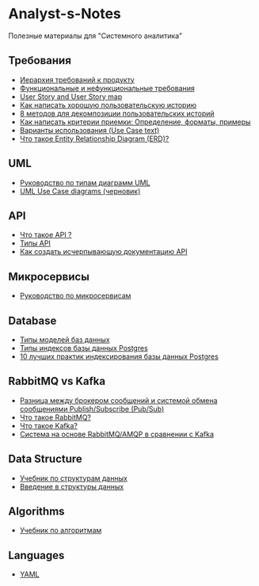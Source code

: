 # Analyst-s-Notes
Полезные материалы для "Системного аналитика"


## Требования
- [Иерархия требований к продукту ](/Product%20Requirements%20Hierarchy/product%20requirements%20hierarchy.md)
- [Функциональные и нефункциональные требования](/Functional%20VS%20Non-Functional/Functional%20VS%20Non-Functional.md)
- [User Story and User Story map](/User%20Story/User%20Story.md)
- [Как написать хорошую пользовательскую историю ](/INVEST/invest.md)
- [8 методов для декомпозиции пользовательских историй ](/Splitting%20User%20Stories/Splitting.md)
- [Как написать критерии приемки: Определение, форматы, примеры](/How%20to%20write%20acceptance%20criteria/How%20to%20write%20acceptance%20criteria.md)
- [Варианты использования (Use Case text)](/Use%20Case/Use%20Case%20text.md)
- [Что такое Entity Relationship Diagram (ERD)? ](/Database/Entity%20Relationship%20Diagram%20(ERD)/ERD.md)


## UML
- [Руководство по типам диаграмм UML](/UML%20Diagram%20Types%20Guide/UML%20Diagram%20Types%20Guide.md)
- [UML Use Case diagrams (черновик)](/Use%20Case/Use%20Case(UML).md)


## API

- [Что такое API ?](/API/What%20is%20an%20API/What%20is%20an%20API.md)
- [Типы API](/API/Different%20types%20of%20APIs/types%20of%20API.md)
- [Как создать исчерпывающую документацию API](/API/How%20to%20create%20comprehensive%20API%20documentation/API%20documentation.md)



## Микросервисы
- [Руководство по микросервисам](/Microservices/The%20Complete%20Microservices%20Guide.md)

## Database

- [Типы моделей баз данных](/Database/Database%20Types/database%20types.md)
- [Типы индексов базы данных Postgres](/Database/Type%20of%20indexes%20Postgres/type%20of%20indexes.md)
- [10 лучших практик индексирования базы данных Postgres](/Database/Database%20Indexes/10%20Index%20Best%20Practices.md)

## RabbitMQ vs Kafka

- [Разница между брокером сообщений и системой обмена сообщениями Publish/Subscribe (Pub/Sub)](/Message%20Broker/Message%20Broker%20and%20a%20Publish-Subscribe.md)
- [Что такое RabbitMQ?](/Message%20Broker/RabbitMQ.md)
- [Что такое Kafka?](/Message%20Broker/Kafka.md)
- [Система на основе RabbitMQ/AMQP в сравнении с Kafka](/Message%20Broker/Rabbitmq%20vs.%20Kafka.md)

## Data Structure

- [Учебник по структурам данных](/Data%20Structures%20Tutorial/Data%20Structures%20Tutorial.md)
- [Введение в структуры данных](/Data%20Structures%20Tutorial/Introduction%20to%20Data%20Structures.md)

## Algorithms

- [Учебник по алгоритмам](/Algorithms/Algorithms%20Tutorial.md)

## Languages

- [YAML](/Languages/YAML/YAML.md)





